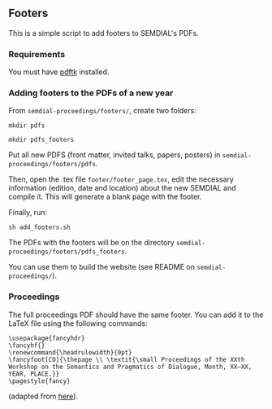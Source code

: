 ## Footers

This is a simple script to add footers to SEMDIAL's PDFs.

### Requirements

You must have [pdftk](https://www.pdflabs.com/tools/pdftk-the-pdf-toolkit/)
installed.

### Adding footers to the PDFs of a new year

From `semdial-proceedings/footers/`, create two folders:

`mkdir pdfs`

`mkdir pdfs_footers`

Put all new PDFS (front matter, invited talks, papers, posters) in `semdial-proceedings/footers/pdfs`.

Then, open the .tex file `footer/footer_page.tex`, edit the necessary
information (edition, date and location) about the new SEMDIAL and compile it.
This will generate a blank page with the footer.

Finally, run:

`sh add_footers.sh`

The PDFs with the footers will be on the directory `semdial-proceedings/footers/pdfs_footers`.

You can use them to build the website (see README on `semdial-proceedings/`).

### Proceedings

The full proceedings PDF should have the same footer. You can add it to the LaTeX
file using the following commands:

```
\usepackage{fancyhdr}
\fancyhf{}
\renewcommand{\headrulewidth}{0pt}
\fancyfoot[CO]{\thepage \\ \textit{\small Proceedings of the XXth Workshop on the Semantics and Pragmatics of Dialogue, Month, XX–XX, YEAR, PLACE.}}
\pagestyle{fancy}
```
(adapted from [here](https://askubuntu.com/questions/712691/batch-add-header-footer-to-pdf-files)).
